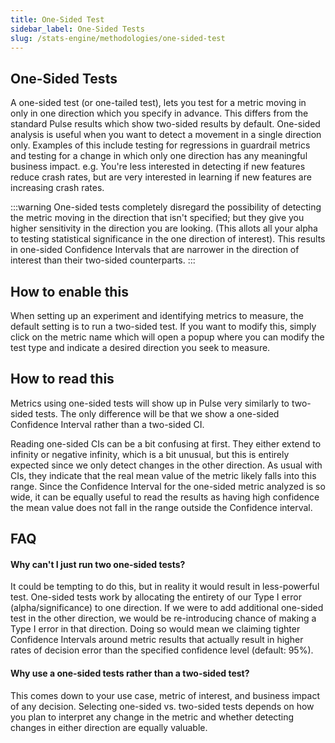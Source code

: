 ```yaml
---
title: One-Sided Test
sidebar_label: One-Sided Tests
slug: /stats-engine/methodologies/one-sided-test
---
```


## One-Sided Tests

A one-sided test (or one-tailed test), lets you test for a metric moving in only in one direction which you specify in advance. This differs from the standard Pulse results which show two-sided results by default. One-sided analysis is useful when you want to detect a movement in a single direction only. Examples of this include testing for regressions in guardrail metrics and testing for a change in which only one direction has any meaningful business impact. e.g. You're less interested in detecting if new features reduce crash rates, but are very interested in learning if new features are increasing crash rates. 

:::warning
One-sided tests completely disregard the possibility of detecting the metric moving in the direction that isn't specified; but they give you higher sensitivity in the direction you are looking. (This allots all your alpha to testing statistical significance in the one direction of interest). This results in one-sided Confidence Intervals that are narrower in the direction of interest than their two-sided counterparts.
:::

## How to enable this

When setting up an experiment and identifying metrics to measure, the default setting is to run a two-sided test. If you want to modify this, simply click on the metric name which will open a popup where you can modify the test type and indicate a desired direction you seek to measure.

## How to read this

Metrics using one-sided tests will show up in Pulse very similarly to two-sided tests. The only difference will be that we show a one-sided Confidence Interval rather than a two-sided CI. 

Reading one-sided CIs can be a bit confusing at first. They either extend to infinity or negative infinity, which is a bit unusual, but this is entirely expected since we only detect changes in the other direction. As usual with CIs, they indicate that the real mean value of the metric likely falls into this range. Since the Confidence Interval for the one-sided metric analyzed is so wide, it can be equally useful to read the results as having high confidence the mean value does not fall in the range outside the Confidence interval.

## FAQ

#### Why can't I just run two one-sided tests?
   It could be tempting to do this, but in reality it would result in less-powerful test. One-sided tests work by allocating the entirety of our Type I error (alpha/significance) to one direction. If we were to add additional one-sided test in the other direction, we would be re-introducing chance of making a Type I error in that direction. Doing so would mean we claiming tighter Confidence Intervals around metric results that actually result in higher rates of decision error than the specified confidence level (default: 95%).
#### Why use a one-sided tests rather than a two-sided test?
   This comes down to your use case, metric of interest, and business impact of any decision. Selecting one-sided vs. two-sided tests depends on how you plan to interpret any change in the metric and whether detecting changes in either direction are equally valuable.
